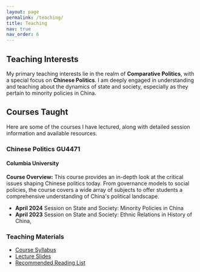 ```yaml
---
layout: page
permalink: /teaching/
title: Teaching
nav: true
nav_order: 6
---
```


## Teaching Interests

My primary teaching interests lie in the realm of **Comparative Politics**, with a special focus on **Chinese Politics**. I am deeply engaged in understanding and teaching about the dynamics of state and society, especially as they pertain to minority policies in China.

## Courses Taught

Here are some of the courses I have lectured, along with detailed session information and available resources.

### Chinese Politics GU4471

#### Columbia University

**Course Overview:**
This course provides an in-depth look at the critical issues shaping Chinese politics today. From governance models to social policies, the course covers a wide array of subjects to offer students a comprehensive understanding of China's political landscape.

- **April 2024**
  Session on State and Society: Minority Policies in China
- **April 2023**
  Session on State and Society: Ethnic Relations in History of China,

### Teaching Materials

- [Course Syllabus](/assets/syllabus/Chinese_Politics_GU4471.pdf)
- [Lecture Slides](/assets/slides/Chinese_Politics_Session_April_2023.pdf)
- [Recommended Reading List](/assets/readings/Chinese_Politics_Reading_List.pdf)

